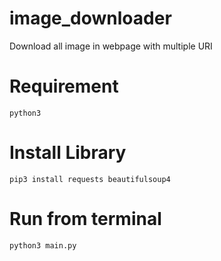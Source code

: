 # image_downloader
Download all image in webpage with multiple URI

# Requirement
	python3

# Install Library
	pip3 install requests beautifulsoup4

# Run from terminal
	python3 main.py

